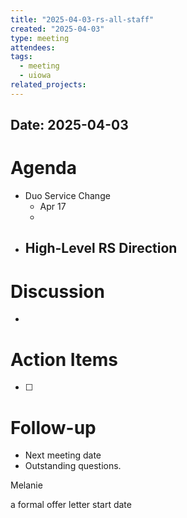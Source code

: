 ```yaml
---
title: "2025-04-03-rs-all-staff"
created: "2025-04-03"
type: meeting
attendees: 
tags:
  - meeting
  - uiowa
related_projects:
---
```

## Date: 2025-04-03
# Agenda
- Duo Service Change
	- Apr 17
	- 
- High-Level RS Direction
	- 

# Discussion
- 

# Action Items
- [ ] 

# Follow-up
- Next meeting date
- Outstanding questions.



Melanie 

a formal offer letter start date 